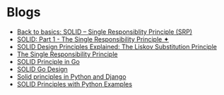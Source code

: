 # Blogs

- [Back to basics: SOLID – Single Responsiblity Principle (SRP)](https://knplabs.com/en/blog/back-to-basics-solid-single-responsiblity-principle-srp)
- [SOLID: Part 1 - The Single Responsibility Principle ✦](https://code.tutsplus.com/tutorials/solid-part-1-the-single-responsibility-principle--net-36074)
- [SOLID Design Principles Explained: The Liskov Substitution Principle](https://stackify.com/solid-design-liskov-substitution-principle/)
- [The Single Responsibility Principle](https://blog.cleancoder.com/uncle-bob/2014/05/08/SingleReponsibilityPrinciple.html)
- [SOLID Principle in Go](https://medium.com/@s8sg/solid-principle-in-go-e1a624290346)
- [SOLID Go Design](https://dave.cheney.net/2016/08/20/solid-go-design)
- [Solid principles in Python and Django
](https://www.designmycodes.com/examples/solid-principles-python-django.html)
- [SOLID Principles with Python Examples
](https://medium0.com/@vubon.roy/solid-principles-with-python-examples-10e1f3d91259)